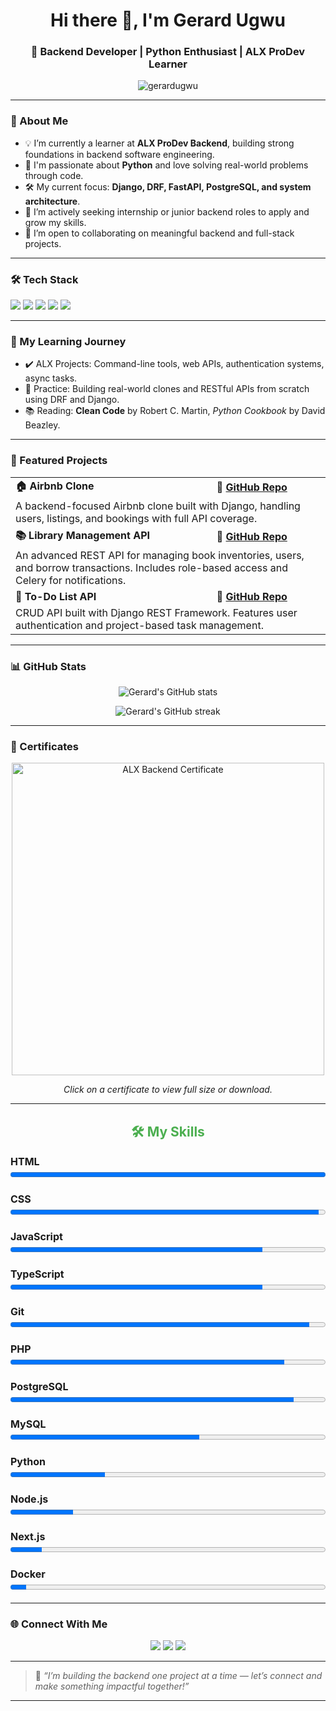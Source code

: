 <h1 align="center">Hi there 👋, I'm Gerard Ugwu</h1>
<h3 align="center">🚀 Backend Developer | Python Enthusiast | ALX ProDev Learner</h3>

<p align="center">
  <img src="https://komarev.com/ghpvc/?username=gerardugwu&label=Profile%20views&color=0e75b6&style=flat" alt="gerardugwu" />
</p>

---

### 🧭 About Me

<ul>
  <li>💡 I’m currently a learner at <strong>ALX ProDev Backend</strong>, building strong foundations in backend software engineering.</li>
  <li>🐍 I'm passionate about <strong>Python</strong> and love solving real-world problems through code.</li>
  <li>🛠️ My current focus: <strong>Django, DRF, FastAPI, PostgreSQL, and system architecture</strong>.</li>
  <li>💼 I’m actively seeking internship or junior backend roles to apply and grow my skills.</li>
  <li>🤝 I’m open to collaborating on meaningful backend and full-stack projects.</li>
</ul>

---

### 🛠️ Tech Stack

<p>
  <img src="https://img.shields.io/badge/Python-3670A0?style=for-the-badge&logo=python&logoColor=fff"/>
  <img src="https://img.shields.io/badge/Django-092E20?style=for-the-badge&logo=django&logoColor=white"/>
  <img src="https://img.shields.io/badge/FastAPI-005571?style=for-the-badge&logo=fastapi"/>
  <img src="https://img.shields.io/badge/PostgreSQL-336791?style=for-the-badge&logo=postgresql&logoColor=white"/>
  <img src="https://img.shields.io/badge/Git-F05032?style=for-the-badge&logo=git&logoColor=white"/>
</p>

---

### 📘 My Learning Journey

<ul>
  <li>✔️ ALX Projects: Command-line tools, web APIs, authentication systems, async tasks.</li>
  <li>🧪 Practice: Building real-world clones and RESTful APIs from scratch using DRF and Django.</li>
  <li>📚 Reading: <strong>Clean Code</strong> by Robert C. Martin, <em>Python Cookbook</em> by David Beazley.</li>
</ul>

---

### 🔭 Featured Projects

<table>
  <tr>
    <td><strong>🏠 Airbnb Clone</strong></td>
    <td><strong>🔗 <a href="https://github.com/gerardugwu/airbnb-clone-project">GitHub Repo</a></strong></td>
  </tr>
  <tr>
    <td colspan="2">A backend-focused Airbnb clone built with Django, handling users, listings, and bookings with full API coverage.</td>
  </tr>

  <tr>
    <td><strong>📚 Library Management API</strong></td>
    <td><strong>🔗 <a href="https://github.com/gerardugwu/library_management">GitHub Repo</a></strong></td>
  </tr>
  <tr>
    <td colspan="2">An advanced REST API for managing book inventories, users, and borrow transactions. Includes role-based access and Celery for notifications.</td>
  </tr>

  <tr>
    <td><strong>📝 To-Do List API</strong></td>
    <td><strong>🔗 <a href="https://github.com/gerardugwu/todo-api">GitHub Repo</a></strong></td>
  </tr>
  <tr>
    <td colspan="2">CRUD API built with Django REST Framework. Features user authentication and project-based task management.</td>
  </tr>
</table>

---

### 📊 GitHub Stats

<p align="center">
  <img src="https://github-readme-stats.vercel.app/api?username=gerardugwu&show_icons=true&theme=tokyonight&count_private=true" alt="Gerard's GitHub stats" />
</p>

<p align="center">
  <img src="https://github-readme-streak-stats.herokuapp.com?user=gerardugwu&theme=tokyonight&date_format=M%20j%5B%2C%20Y%5D" alt="Gerard's GitHub streak" />
</p>

---

### 🏅 Certificates

<p align="center">
  <!-- Example certificate image -->
  <img src="certificates/alx_backend_certificate.png" alt="ALX Backend Certificate" width="500px"/>

  <!-- You can duplicate this for more certificates -->
  <!-- <img src="certificates/another_certificate.png" alt="Another Certificate" width="500px"/> -->
</p>

<p align="center">
  <em>Click on a certificate to view full size or download.</em>
</p>

---

<!-- My Skills Section -->
<div align="center">
  <h2><span style="color:#4CAF50;">🛠️ My Skills</span></h2>
</div>

<div style="max-width: 700px; margin: auto;">
  <ul style="list-style: none; padding: 0; font-size: 16px;">
    <li><strong>HTML</strong><br />
      <progress value="100" max="100" style="width: 100%; height: 16px;"></progress>
    </li><br />
    <li><strong>CSS</strong><br />
      <progress value="98" max="100" style="width: 100%; height: 16px;"></progress>
    </li><br />
    <li><strong>JavaScript</strong><br />
      <progress value="80" max="100" style="width: 100%; height: 16px;"></progress>
    </li><br />
    <li><strong>TypeScript</strong><br />
      <progress value="80" max="100" style="width: 100%; height: 16px;"></progress>
    </li><br />
    <li><strong>Git</strong><br />
      <progress value="95" max="100" style="width: 100%; height: 16px;"></progress>
    </li><br />
    <li><strong>PHP</strong><br />
      <progress value="87" max="100" style="width: 100%; height: 16px;"></progress>
    </li><br />
    <li><strong>PostgreSQL</strong><br />
      <progress value="90" max="100" style="width: 100%; height: 16px;"></progress>
    </li><br />
    <li><strong>MySQL</strong><br />
      <progress value="60" max="100" style="width: 100%; height: 16px;"></progress>
    </li><br />
    <li><strong>Python</strong><br />
      <progress value="30" max="100" style="width: 100%; height: 16px;"></progress>
    </li><br />
    <li><strong>Node.js</strong><br />
      <progress value="20" max="100" style="width: 100%; height: 16px;"></progress>
    </li><br />
    <li><strong>Next.js</strong><br />
      <progress value="10" max="100" style="width: 100%; height: 16px;"></progress>
    </li><br />
    <li><strong>Docker</strong><br />
      <progress value="5" max="100" style="width: 100%; height: 16px;"></progress>
    </li>
  </ul>
</div>

---


### 🌐 Connect With Me

<p align="center">
  <a href="mailto:ugwugerard@gmail.com"><img src="https://img.shields.io/badge/Gmail-red?style=for-the-badge&logo=gmail&logoColor=white"/></a>
  <a href="https://www.linkedin.com/in/gerardugwu/"><img src="https://img.shields.io/badge/LinkedIn-blue?style=for-the-badge&logo=linkedin&logoColor=white"/></a>
  <a href="https://twitter.com/gerard_ugwu"><img src="https://img.shields.io/badge/Twitter-1DA1F2?style=for-the-badge&logo=twitter&logoColor=white"/></a>
</p>

---

> 🎯 *“I’m building the backend one project at a time — let’s connect and make something impactful together!”*

---

